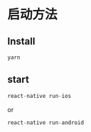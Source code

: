 # 启动方法

## Install

```js
yarn 
```

## start

```js
react-native run-ios
```
or
```js
react-native run-android 
```


